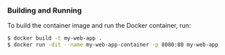 ### Building and Running 

To build the container image and run the Docker container, run:
```bash
$ docker build -t my-web-app .
$ docker run -dit --name my-web-app-container -p 8080:80 my-web-app
```
